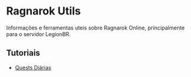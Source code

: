 # Ragnarok Utils

Informações e ferramentas uteis sobre Ragnarok Online, principalmente para o servidor LegionBR.

## Tutoriais

- [Quests Diárias](./daily-quests/README.md)